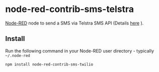 # node-red-contrib-sms-telstra

<a href="http://nodered.org" target="_blank">Node-RED</a> node to send a SMS via Telstra SMS API (Details [here](https://dev.telstra.com/content/sms-api-0) ).

Install
-------

Run the following command in your Node-RED user directory - typically `~/.node-red`

    npm install node-red-contrib-sms-twilio
